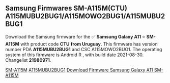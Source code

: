 <h2>Samsung Firmwares SM-A115M(CTU) A115MUBU2BUG1/A115MOWO2BUG1/A115MUBU2BUG1</h2>
Download the Samsung firmware for the ✅ <strong>Samsung Galaxy A11 </strong> ⭐ <strong>SM-A115M</strong> with product code <strong>CTU</strong> <strong> from Uruguay</strong>. This firmware has version number PDA <strong>A115MUBU2BUG1</strong> and CSC A115MOWO2BUG1. The operating system of this firmware is Android R , with build date 2021-08-30. Changelist <strong>21980971</strong>.


[SM-A115M](https://samfirm.shop/samsung/model/SM-A115M)
[A115MUBU2BUG1](https://samfirm.shop/samsung/pda/A115MUBU2BUG1)
[Download Firmware Samsung Galaxy A11 SM-A115M](https://samfirm.shop/samsung/firmware/453149)
